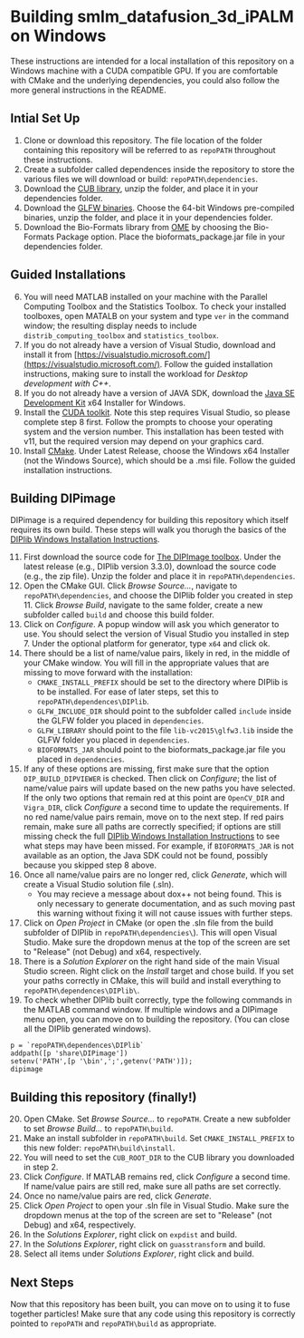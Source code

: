 # Building smlm_datafusion_3d_iPALM on Windows

These instructions are intended for a local installation of this repository on a Windows machine with a CUDA compatible GPU.  If you are comfortable with CMake and the underlying dependencies, you could also follow the more general instructions in the README.


## Intial Set Up

1. Clone or download this repository. The file location of the folder containing this repository will be referred to as `repoPATH` throughout these instructions.
2. Create a subfolder called dependences inside the repository to store the various files we will download or build: `repoPATH\dependencies`.
3. Download the [CUB library](https://nvlabs.github.io/cub/index.html), unzip the folder, and place it in your dependencies folder.
4. Download the [GLFW binaries](http://www.glfw.org/download.html). Choose the 64-bit Windows pre-compiled binaries, unzip the folder, and place it in your dependencies folder.
5. Download the Bio-Formats library from [OME](https://www.openmicroscopy.org/bio-formats/downloads) by choosing the Bio-Formats Package option.  Place the bioformats_package.jar file in your dependencies folder.


## Guided Installations

6. You will need MATLAB installed on your machine with the Parallel Computing Toolbox and the Statistics Toolbox.  To check your installed toolboxes, open MATALB on your system and type `ver` in the command window; the resulting display needs to include `distrib_computing_toolbox` and `statistics_toolbox`.
7. If you do not already have a version of Visual Studio, download and install it from [https://visualstudio.microsoft.com/](https://visualstudio.microsoft.com/). Follow the guided installation instructions, making sure to install the workload for _Desktop development with C++_.
8. If you do not already have a version of JAVA SDK, download the [Java SE Development Kit](https://www.oracle.com/java/technologies/downloads/#jdk18-windows) x64 Installer for Windows.
9. Install the [CUDA toolkit](https://developer.nvidia.com/cuda-downloads). Note this step requires Visual Studio, so please complete step 8 first.  Follow the prompts to choose your operating system and the version number. This installation has been tested with v11, but the required version may depend on your graphics card.
10. Install [CMake](https://cmake.org/download/). Under Latest Release, choose the Windows x64 Installer (not the Windows Source), which should be a .msi file. Follow the guided installation instructions.



## Building DIPimage
DIPimage is a required dependency for building this repository which itself requires its own build. These steps will walk you thorugh the basics of the [DIPlib Windows Installation Instructions](https://github.com/DIPlib/diplib/blob/master/INSTALL_Windows.md).

11. First download the source code for [The DIPImage toolbox](https://github.com/DIPlib/diplib/releases). Under the latest release (e.g., DIPlib version 3.3.0), download the source code (e.g., the zip file). Unzip the folder and place it in `repoPATH\dependencies`.
12. Open the CMake GUI. Click _Browse Source..._, navigate to `repoPATH\dependencies`, and choose the DIPlib folder you created in step 11. Click _Browse Build_, navigate to the same folder, create a new subfolder called `build` and choose this build folder.
13. Click on _Configure_. A popup window will ask you which generator to use.  You should select the version of Visual Studio you installed in step 7. Under the optional platform for generator, type `x64` and click ok.
14. There should be a list of name/value pairs, likely in red, in the middle of your CMake window.  You will fill in the appropriate values that are missing to move forward with the installation:
    - `CMAKE_INSTALL_PREFIX` should be set to the directory where DIPlib is to be installed.  For ease of later steps, set this to `repoPATH\dependences\DIPlib`.
    - `GLFW_INCLUDE_DIR` should point to the subfolder called `include` inside the GLFW folder you placed in `dependencies`.
    - `GLFW_LIBRARY` should point to the file `lib-vc2015\glfw3.lib` inside the GLFW folder you placed in `dependencies`.
    - `BIOFORMATS_JAR` should point to the bioformats_package.jar file you placed in `dependencies`. 
15. If any of these options are missing, first make sure that the option `DIP_BUILD_DIPVIEWER` is checked. Then click on _Configure_; the list of name/value pairs will update based on the new paths you have selected. If the only two options that remain red at this point are `OpenCV_DIR` and `Vigra_DIR`, click _Configure_ a second time to update the requirements.  If no red name/value pairs remain, move on to the next step.  If red pairs remain, make sure all paths are correctly specified; if options are still missing check the full [DIPlib Windows Installation Instructions](https://github.com/DIPlib/diplib/blob/master/INSTALL_Windows.md) to see what steps may have been missed. For example, if `BIOFORMATS_JAR` is not available as an option, the Java SDK could not be found, possibly because you skipped step 8 above.
16. Once all name/value pairs are no longer red, click _Generate_, which will create a Visual Studio solution file (.sln).
    - You may recieve a message about dox++ not being found. This is only necessary to generate documentation, and as such moving past this warning without fixing it will not cause issues with further steps.
17. Click on _Open Project_ in CMake (or open the .sln file from the build subfolder of DIPlib in `repoPATH\dependencies\`). This will open Visual Studio. Make sure the dropdown menus at the top of the screen are set to "Release" (not Debug) and x64, respectively.
18. There is a _Solution Explorer_ on the right hand side of the main Visual Studio screen. Right click on the _Install_ target and chose build. If you set your paths correctly in CMake, this will build and install everything to `repoPATH\dependences\DIPlib\`.
19. To check whether DIPlib built correctly, type the following commands in the MATLAB command window. If multiple windows and a DIPimage menu open, you can move on to building the repository. (You can close all the DIPlib generated windows).
```
p = `repoPATH\dependences\DIPlib`
addpath([p 'share\DIPimage'])
setenv('PATH',[p '\bin',';',getenv('PATH')]);
dipimage
```


## Building this repository (finally!)
20. Open CMake. Set _Browse Source..._ to `repoPATH`. Create a new subfolder to set _Browse Build..._ to `repoPATH\build`.
21. Make an install subfolder in `repoPATH\build`. Set `CMAKE_INSTALL_PREFIX` to this new folder: `repoPATH\build\install`.
22. You will need to set the `CUB_ROOT_DIR` to the CUB library you downloaded in step 2.
23. Click _Configure_. If MATLAB remains red, click _Configure_ a second time. If name/value pairs are still red, make sure all paths are set correctly.
24. Once no name/value pairs are red, click _Generate_.
25. Click _Open Project_ to open your .sln file in Visual Studio. Make sure the dropdown menus at the top of the screen are set to "Release" (not Debug) and x64, respectively.
26. In the _Solutions Explorer_, right click on `expdist` and build.
27. In the _Solutions Explorer_, right click on `guasstransform` and build.
28. Select all items under _Solutions Explorer_, right click and build.


## Next Steps
Now that this repository has been built, you can move on to using it to fuse together particles! Make sure that any code using this repository is correctly pointed to `repoPATH` and `repoPATH\build` as appropriate.
